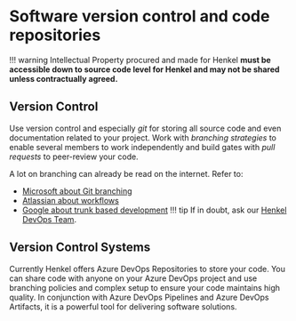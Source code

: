 # Software version control and code repositories

!!! warning
    Intellectual Property procured and made for Henkel **must be accessible down to source code level for Henkel and may not be shared unless contractually agreed.**

## Version Control

Use version control and especially *git* for storing all source code and even documentation related to your project. 
Work with *branching strategies* to enable several members to work independently and build gates with *pull requests* to peer-review your code.

A lot on branching can already be read on the internet. Refer to:

- [Microsoft about Git branching](https://docs.microsoft.com/en-us/azure/devops/repos/git/git-branching-guidance?view=azure-devops)
- [Atlassian about workflows](https://www.atlassian.com/de/git/tutorials/comparing-workflows)
- [Google about trunk based development](https://cloud.google.com/solutions/devops/devops-tech-trunk-based-development)
!!! tip
    If in doubt, ask our [Henkel DevOps Team](mailto:devops_support@henkel.com).

## Version Control Systems

Currently Henkel offers Azure DevOps Repositories to store your code. You can share code with anyone on your Azure DevOps project and use branching policies and complex setup to ensure your code maintains high quality. 
In conjunction with Azure DevOps Pipelines and Azure DevOps Artifacts, it is a powerful tool for delivering software solutions.
